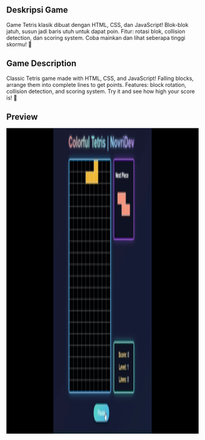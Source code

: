 ## <b>Deskripsi Game</b><br>
Game Tetris klasik dibuat dengan HTML, CSS, dan JavaScript! Blok-blok jatuh, susun jadi baris utuh untuk dapat poin. Fitur: rotasi blok, collision detection, dan scoring system. Coba mainkan dan lihat seberapa tinggi skormu! 🚀<br>
## <b>Game Description</b><br>
Classic Tetris game made with HTML, CSS, and JavaScript! Falling blocks, arrange them into complete lines to get points. Features: block rotation, collision detection, and scoring system. Try it and see how high your score is! 🚀<br>
## <b>Preview</b>
 <img src="preview.gif" alt="preview" width="800" height="800"/>
